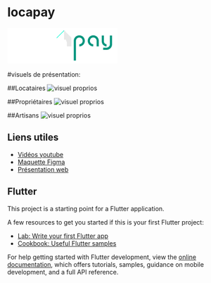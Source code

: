 # locapay
![logo locapay](assets/images/logo.png)


#visuels de présentation:

##Locataires
![visuel proprios](0-visuels-présentation/Locataires.jpg)

##Propriétaires
![visuel proprios](0-visuels-présentation/Proprios.jpg)

##Artisans
![visuel proprios](0-visuels-présentation/Artisans.jpg)












## Liens utiles



- [Vidéos youtube](https://youtu.be/FvUZMTSa3Xo)
- [Maquette Figma](https://www.figma.com/file/3gHRzdbkQ7MMayEaxPPyiP/LocaPay?type=design&node-id=0%3A1&mode=design&t=EtT0pez9xu4CswOe-1)
- [Présentation web](https://webcreation-dev.github.io/LOCAPAY_APP)




## Flutter

This project is a starting point for a Flutter application.

A few resources to get you started if this is your first Flutter project:

- [Lab: Write your first Flutter app](https://docs.flutter.dev/get-started/codelab)
- [Cookbook: Useful Flutter samples](https://docs.flutter.dev/cookbook)

For help getting started with Flutter development, view the
[online documentation](https://docs.flutter.dev/), which offers tutorials,
samples, guidance on mobile development, and a full API reference.
